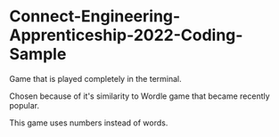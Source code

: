 # Connect-Engineering-Apprenticeship-2022-Coding-Sample

Game that is played completely in the terminal.

Chosen because of it's similarity to Wordle game that became recently popular.

This game uses numbers instead of words.